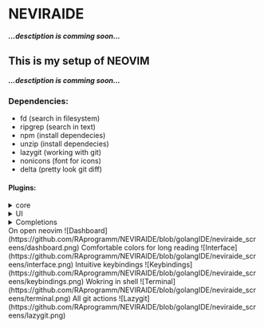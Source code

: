 <!-- TODO:  MAKE README FILE --> 
# NEVIRAIDE

***...desctiption is comming soon...***

## This is my setup of NEOVIM

***...desctiption is comming soon...***

### Dependencies:

- fd (search in filesystem)
- ripgrep (search in text)
- npm (install dependecies)
- unzip (install dependecies)
- lazygit (working with git)
- nonicons (font for icons)
- delta (pretty look git diff)


#### Plugins:

<details>
<summary>core</summary>
- [Lazy]() - plugin manager
- [Plenary](https://github.com/nvim-lua/plenary.nvim) - plugin for async 
- [Telescope](https://github.com/nvim-telescope/telescope.nvim) - is very powerfull feature
</details>

<details>
<summary>UI</summary>

- [Dashboard](https://github.com/glepnir/dashboard-nvim) - startup screen
- [Nonicons]()
- [Lualine]() - status line, winbar and tabline
- [Devicons](https://github.com/nvim-tree/nvim-web-devicons) - icons
- [Indent-blankline](https://github.com/lukas-reineke/indent-blankline.nvim) - indent guides
- [Notify](https://github.com/rcarriga/nvim-notify) - notification manager
- [DAP-UI](https://github.com/rcarriga/nvim-dap-ui) - a UI for nvim-dap
</details>

<details>
<summary>Completions</summary>

- [cmp]()
- [Luasnip](https://github.com/L3MON4D3/LuaSnip)
</details>
On open neovim
![Dashboard](https://github.com/RAprogramm/NEVIRAIDE/blob/golangIDE/neviraide_screens/dashboard.png)
Comfortable colors for long reading
![Interface](https://github.com/RAprogramm/NEVIRAIDE/blob/golangIDE/neviraide_screens/interface.png)
Intuitive keybindings
![Keybindings](https://github.com/RAprogramm/NEVIRAIDE/blob/golangIDE/neviraide_screens/keybindings.png)
Wokring in shell
![Terminal](https://github.com/RAprogramm/NEVIRAIDE/blob/golangIDE/neviraide_screens/terminal.png)
All git actions
![Lazygit](https://github.com/RAprogramm/NEVIRAIDE/blob/golangIDE/neviraide_screens/lazygit.png)
